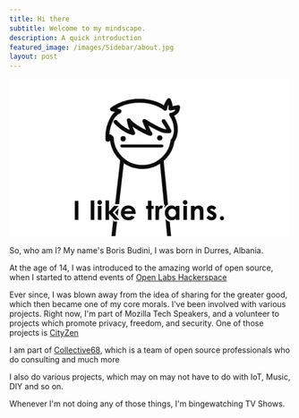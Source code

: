 ```yaml
---
title: Hi there
subtitle: Welcome to my mindscape.
description: A quick introduction
featured_image: /images/Sidebar/about.jpg
layout: post
---
```


![](/images/About/trains.gif)

So, who am I?
My name's Boris Budini, I was born in Durres, Albania.

At the age  of 14, I was introduced to the amazing world of open source, when I started to attend events of [Open Labs Hackerspace](https://openlabs.cc)

Ever since, I was blown away from the idea of sharing for the greater good, which then became one of my core morals.
I've been involved with various projects.
Right now, I'm part of Mozilla Tech Speakers, and a volunteer to projects which promote privacy, freedom, and security. One of those projects is [CityZen](https://github.com/CityZenApp)

I am part of [Collective68](https://collective68.tech), which is a team of open source professionals who do consulting and much more

I also do various projects, which may on may not have to do with IoT, Music, DIY and so on.

Whenever I'm not doing any of those things, I'm bingewatching TV Shows.
